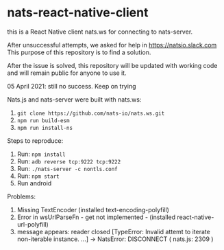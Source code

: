 # nats-react-native-client
this is a React Native client  nats.ws  for connecting to nats-server.

After unsuccessful attempts, we asked for help in https://natsio.slack.com
This purpose of this repository is to find a solution.

After the issue is solved, this repository will be updated with working code and will remain public for anyone to use it.

05 April 2021: still no success. Keep on trying

Nats.js and nats-server were built with nats.ws:
1. ```git clone https://github.com/nats-io/nats.ws.git```
2. ```npm run build-esm```
3. ```npm run install-ns```


Steps to reproduce:
1. Run: ```npm install```
2. Run:  ```adb reverse tcp:9222 tcp:9222```
3. Run:  ```./nats-server -c nontls.conf```
4. Run: ```npm start```
5. Run android

Problems: 
1. Missing  TextEncoder (installed text-encoding-polyfill)
2. Error in wsUrlParseFn - get not implemented - (installed react-native-url-polyfill)
3. message appears:  reader closed [TypeError: Invalid attemt to iterate non-iterable instance. ...] -> NatsError: DISCONNECT 
( nats.js: 2309 )
